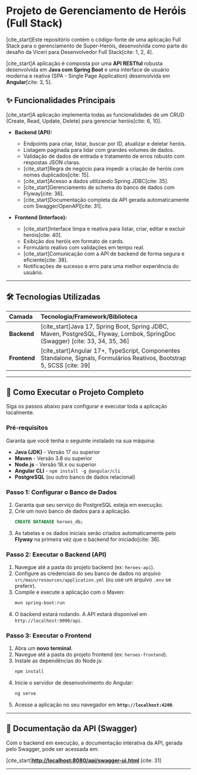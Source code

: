 # Projeto de Gerenciamento de Heróis (Full Stack)

[cite_start]Este repositório contém o código-fonte de uma aplicação Full Stack para o gerenciamento de Super-Heróis, desenvolvida como parte do desafio da Viceri para Desenvolvedor Full Stack[cite: 1, 2, 4].

[cite_start]A aplicação é composta por uma **API RESTful** robusta desenvolvida em **Java com Spring Boot** e uma interface de usuário moderna e reativa (SPA - Single Page Application) desenvolvida em **Angular**[cite: 3, 5].

## ✨ Funcionalidades Principais

[cite_start]A aplicação implementa todas as funcionalidades de um CRUD (Create, Read, Update, Delete) para gerenciar heróis[cite: 6, 10].

* **Backend (API):**
    * Endpoints para criar, listar, buscar por ID, atualizar e deletar heróis.
    * Listagem paginada para lidar com grandes volumes de dados.
    * Validação de dados de entrada e tratamento de erros robusto com respostas JSON claras.
    * [cite_start]Regra de negócio para impedir a criação de heróis com nomes duplicados[cite: 15].
    * [cite_start]Acesso a dados utilizando Spring JDBC[cite: 35].
    * [cite_start]Gerenciamento de schema do banco de dados com Flyway[cite: 36].
    * [cite_start]Documentação completa da API gerada automaticamente com Swagger/OpenAPI[cite: 31].

* **Frontend (Interface):**
    * [cite_start]Interface limpa e reativa para listar, criar, editar e excluir heróis[cite: 40].
    * Exibição dos heróis em formato de cards.
    * Formulário reativo com validações em tempo real.
    * [cite_start]Comunicação com a API de backend de forma segura e eficiente[cite: 38].
    * Notificações de sucesso e erro para uma melhor experiência do usuário.

---

## 🛠️ Tecnologias Utilizadas

| Camada  | Tecnologia/Framework/Biblioteca                  |
| :------ | :----------------------------------------------- |
| **Backend** | [cite_start]Java 17, Spring Boot, Spring JDBC, Maven, PostgreSQL, Flyway, Lombok, SpringDoc (Swagger) [cite: 33, 34, 35, 36] |
| **Frontend**| [cite_start]Angular 17+, TypeScript, Componentes Standalone, Signals, Formulários Reativos, Bootstrap 5, SCSS [cite: 39] |

---

## 🚀 Como Executar o Projeto Completo

Siga os passos abaixo para configurar e executar toda a aplicação localmente.

### Pré-requisitos

Garanta que você tenha o seguinte instalado na sua máquina:
* **Java (JDK)** - Versão 17 ou superior
* **Maven** - Versão 3.8 ou superior
* **Node.js** - Versão 18.x ou superior
* **Angular CLI** - `npm install -g @angular/cli`
* **PostgreSQL** (ou outro banco de dados relacional)

### Passo 1: Configurar o Banco de Dados

1.  Garanta que seu serviço do PostgreSQL esteja em execução.
2.  Crie um novo banco de dados para a aplicação.
    ```sql
    CREATE DATABASE heroes_db;
    ```
3.  As tabelas e os dados iniciais serão criados automaticamente pelo **Flyway** na primeira vez que o backend for iniciado[cite: 36].

### Passo 2: Executar o Backend (API)

1.  Navegue até a pasta do projeto backend (ex: `heroes-api`).
2.  Configure as credenciais do seu banco de dados no arquivo `src/main/resources/application.yml` (ou use um arquivo `.env` se preferir).
3.  Compile e execute a aplicação com o Maven:
    ```bash
    mvn spring-boot:run
    ```
4.  O backend estará rodando. A API estará disponível em `http://localhost:9090/api`.

### Passo 3: Executar o Frontend

1.  Abra um **novo terminal**.
2.  Navegue até a pasta do projeto frontend (ex: `heroes-frontend`).
3.  Instale as dependências do Node.js:
    ```bash
    npm install
    ```
4.  Inicie o servidor de desenvolvimento do Angular:
    ```bash
    ng serve
    ```
5.  Acesse a aplicação no seu navegador em **`http://localhost:4200`**.

---

## 📄 Documentação da API (Swagger)

Com o backend em execução, a documentação interativa da API, gerada pelo Swagger, pode ser acessada em:

[cite_start][**http://localhost:8080/api/swagger-ui.html**](http://localhost:9090/api/swagger-ui.html) [cite: 31]

---
